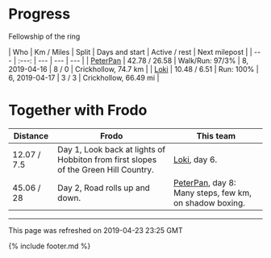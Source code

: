 
# Progress

Fellowship of the ring

| Who | Km / Miles | Split | Days and start | Active / rest | Next milepost |
| --- | :---: | --- | --- | --- |
| [PeterPan](users/PeterPan.md) | 42.78 / 26.58 | Walk/Run: 97/3% | 8, 2019-04-16 | 8 / 0 | Crickhollow, 74.7 km |
| [Loki](users/Loki.md) | 10.48 / 6.51 | Run: 100% | 6, 2019-04-17 | 3 / 3 | Crickhollow, 66.49 mi |

# Together with Frodo

| Distance | Frodo | This team |
| --- | --- | --- |
| 12.07 / 7.5 | Day 1, Look back at lights of Hobbiton from first slopes of the Green Hill Country. |  [Loki](users/Loki.md), day 6. |
| 45.06 / 28 | Day 2, Road rolls up and down. |  [PeterPan](users/PeterPan.md), day 8: Many steps, few km, on shadow boxing. |

---
This page was refreshed on 2019-04-23 23:25 GMT

{% include footer.md %}
